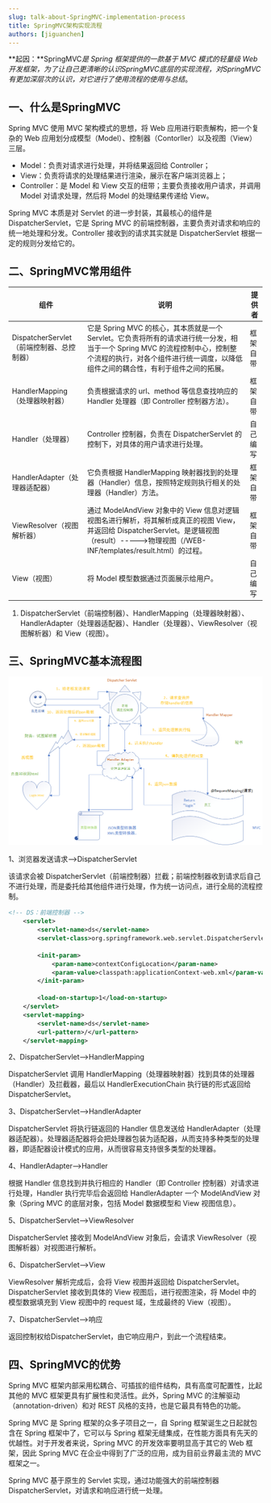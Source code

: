 ```yaml
---
slug: talk-about-SpringMVC-implementation-process
title: SpringMVC架构实现流程
authors: [jiguanchen]
---
```


**起因：**SpringMVC*是 Spring 框架提供的一款基于 MVC 模式的轻量级 Web 开发框架，为了让自己更清晰的认识SpringMVC底层的实现流程，对SpringMVC有更加深层次的认识，对它进行了使用流程的使用与总结*。<!--more-->

## 一、什么是SpringMVC

Spring MVC 使用 MVC 架构模式的思想，将 Web 应用进行职责解构，把一个复杂的 Web 应用划分成模型（Model）、控制器（Contorller）以及视图（View）三层。

-   Model：负责对请求进行处理，并将结果返回给 Controller；
-   View：负责将请求的处理结果进行渲染，展示在客户端浏览器上；
-   Controller：是 Model 和 View 交互的纽带；主要负责接收用户请求，并调用 Model 对请求处理，然后将 Model 的处理结果传递给 View。

Spring MVC 本质是对 Servlet 的进一步封装，其最核心的组件是 DispatcherServlet，它是 Spring MVC 的前端控制器，主要负责对请求和响应的统一地处理和分发。Controller 接收到的请求其实就是 DispatcherServlet 根据一定的规则分发给它的。

## 二、SpringMVC常用组件



| 组件                                      | **说明**                                                     | 提供者   |
| ----------------------------------------- | ------------------------------------------------------------ | -------- |
| DispatcherServlet（前端控制器、总控制器） | 它是 Spring MVC 的核心，其本质就是一个 Servlet。它负责将所有的请求进行统一分发，相当于一个 Spring MVC 的流程控制中心，控制整个流程的执行，对各个组件进行统一调度，以降低组件之间的耦合性，有利于组件之间的拓展。 | 框架自带 |
| HandlerMapping（处理器映射器）            | 负责根据请求的 url、method 等信息查找响应的 Handler 处理器（即 Controller 控制器方法）。 | 框架自带 |
| Handler（处理器）                         | Controller 控制器，负责在 DispatcherServlet 的控制下，对具体的用户请求进行处理。 | 自己编写 |
| HandlerAdapter（处理器适配器）            | 它负责根据 HandlerMapping 映射器找到的处理器（Handler）信息，按照特定规则执行相关的处理器（Handler）方法。 | 框架自带 |
| ViewResolver（视图解析器）                | 通过 ModelAndView 对象中的 View 信息对逻辑视图名进行解析，将其解析成真正的视图 View，并返回给 DispatcherServlet。是逻辑视图（result）----->物理视图（/WEB-INF/templates/result.html）的过程。 | 框架自带 |
| View（视图）                              | 将 Model 模型数据通过页面展示给用户。                        | 自己编写 |



1.  DispatcherServlet（前端控制器）、HandlerMapping（处理器映射器）、HandlerAdapter（处理器适配器）、Handler（处理器）、ViewResolver（视图解析器）和 View（视图）。

## 三、SpringMVC基本流程图

![image-20221204230911409](img/image-20221204230911409.png)

1、浏览器发送请求——>DispatcherServlet

该请求会被 DispatcherServlet（前端控制器）拦截；前端控制器收到请求后自己不进行处理，而是委托给其他组件进行处理，作为统一访问点，进行全局的流程控制。

```xml
<!-- DS：前端控制器 -->
    <servlet>
        <servlet-name>ds</servlet-name>
        <servlet-class>org.springframework.web.servlet.DispatcherServlet</servlet-class>

        <init-param>
            <param-name>contextConfigLocation</param-name>
            <param-value>classpath:applicationContext-web.xml</param-value>
        </init-param>

        <load-on-startup>1</load-on-startup>
    </servlet>
    <servlet-mapping>
        <servlet-name>ds</servlet-name>
        <url-pattern>/</url-pattern>
    </servlet-mapping>
```

2、DispatcherServlet——>HandlerMapping

DispatcherServlet 调用 HandlerMapping（处理器映射器）找到具体的处理器（Handler）及拦截器，最后以 HandlerExecutionChain 执行链的形式返回给 DispatcherServlet。

3、DispatcherServlet——>HandlerAdapter

DispatcherServlet 将执行链返回的 Handler 信息发送给 HandlerAdapter（处理器适配器）。处理器适配器将会把处理器包装为适配器，从而支持多种类型的处理器，即适配器设计模式的应用，从而很容易支持很多类型的处理器。

4、HandlerAdapter——>Handler

根据 Handler 信息找到并执行相应的 Handler（即 Controller 控制器）对请求进行处理，Handler 执行完毕后会返回给 HandlerAdapter 一个 ModelAndView 对象（Spring MVC 的底层对象，包括 Model 数据模型和 View 视图信息）。

5、DispatcherServlet——>ViewResolver

DispatcherServlet 接收到 ModelAndView 对象后，会请求 ViewResolver（视图解析器）对视图进行解析。

6、DispatcherServlet——>View

ViewResolver 解析完成后，会将 View 视图并返回给 DispatcherServlet。DispatcherServlet 接收到具体的 View 视图后，进行视图渲染，将 Model 中的模型数据填充到 View 视图中的 request 域，生成最终的 View（视图）。

7、DispatcherServlet——>响应

返回控制权给DispatcherServlet，由它响应用户，到此一个流程结束。

## 四、SpringMVC的优势

Spring MVC 框架内部采用松耦合、可插拔的组件结构，具有高度可配置性，比起其他的 MVC 框架更具有扩展性和灵活性。此外，Spring MVC 的注解驱动（annotation-driven）和对 REST 风格的支持，也是它最具有特色的功能。

 Spring MVC 是 Spring 框架的众多子项目之一，自 Spring 框架诞生之日起就包含在 Spring 框架中了，它可以与 Spring 框架无缝集成，在性能方面具有先天的优越性。对于开发者来说，Spring MVC 的开发效率要明显高于其它的 Web 框架，因此 Spring MVC 在企业中得到了广泛的应用，成为目前业界最主流的 MVC 框架之一。

Spring MVC 基于原生的 Servlet 实现，通过功能强大的前端控制器 DispatcherServlet，对请求和响应进行统一处理。

